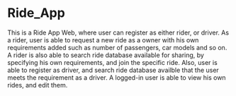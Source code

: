 # Ride_App
This is a Ride App Web, where user can register as either rider, or driver. As a rider, user is able to request a new ride as a owner with his own requirements added such as number of passengers, car models and so on. A rider is also able to search ride database available for sharing, by specifying his own requirements, and join the specific ride.
Also, user is able to register as driver, and search ride database availble that the user meets the requirement as a driver. A logged-in user is able to view his own rides, and edit them.
